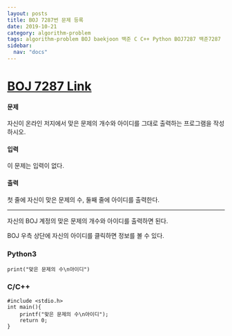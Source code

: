 ```yaml
---
layout: posts
title: BOJ 7287번 문제 등록
date: 2019-10-21
category: algorithm-problem
tags: algorithm-problem BOJ baekjoon 백준 C C++ Python BOJ7287 백준7287
sidebar:
  nav: "docs"
---
```

# [BOJ 7287 Link](https://www.acmicpc.net/problem/7287)
#### 문제
자신이 온라인 저지에서 맞은 문제의 개수와 아이디를 그대로 출력하는 프로그램을 작성하시오.

#### 입력
이 문제는 입력이 없다.

#### 출력
첫 줄에 자신이 맞은 문제의 수, 둘째 줄에 아이디를 출력한다.
- - -
자신의 BOJ 계정의 맞은 문제의 개수와 아이디를 출력하면 된다.

BOJ 우측 상단에 자신의 아이디를 클릭하면 정보를 볼 수 있다.
### Python3
```
print("맞은 문제의 수\n아이디")
```
### C/C++
```
#include <stdio.h>
int main(){
	printf("맞은 문제의 수\n아이디");
	return 0;
}
```
